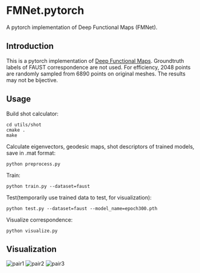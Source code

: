 # FMNet.pytorch
A pytorch implementation of Deep Functional Maps (FMNet).

## Introduction
This is a pytorch implementation of [Deep Functional Maps](https://arxiv.org/abs/1704.08686). Groundtruth labels of FAUST correspondence are not used. For efficiency, 2048 points are randomly sampled from 6890 points on original meshes. The results may not be bijective.

## Usage
Build shot calculator:
~~~
cd utils/shot
cmake .
make
~~~
Calculate eigenvectors, geodesic maps, shot descriptors of trained models, save in .mat format:
~~~
python preprocess.py
~~~
Train:
~~~
python train.py --dataset=faust
~~~
Test(temporarily use trained data to test, for visualization):
~~~
python test.py --dataset=faust --model_name=epoch300.pth
~~~
Visualize correspondence:
~~~
python visualize.py
~~~

## Visualization
![pair1](https://github.com/BlankCheng/FMNet.pytorch/raw/master/imgs/ScreenCapture_2020-02-17-13-23-52.png)
![pair2](https://github.com/BlankCheng/FMNet.pytorch/raw/master/imgs/ScreenCapture_2020-02-17-13-24-07.png)
![pair3](https://github.com/BlankCheng/FMNet.pytorch/raw/master/imgs/ScreenCapture_2020-02-17-13-25-17.png)

